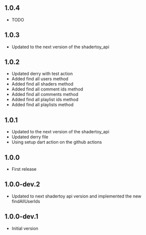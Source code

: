 ## 1.0.4

- TODO

## 1.0.3

- Updated to the next version of the shadertoy_api

## 1.0.2

- Updated derry with test action
- Added find all users method
- Added find all shaders method
- Added find all comment ids method
- Added find all comments method
- Added find all playlist ids method
- Added find all playlists method 

## 1.0.1

- Updated to the next version of the shadertoy_api
- Updated derry file
- Using setup dart action on the github actions

## 1.0.0

- First release

## 1.0.0-dev.2

- Updated to next shadertoy api version and implemented the new findAllUserIds

## 1.0.0-dev.1

- Initial version